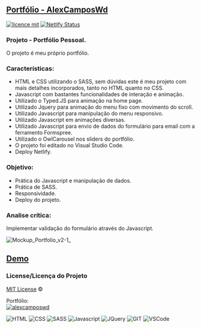 ## <a href="https://alexcamposwd.netlify.app/">Portfólio - AlexCamposWd</a>
[![licence mit](https://img.shields.io/badge/licence-MIT-blue.svg)](https://github.com/alexcamposwd/alexcamposwd/blob/main/LICENSE) 
[![Netlify Status](https://api.netlify.com/api/v1/badges/39a3d5c3-73cb-400b-93d7-3572d9e69e6c/deploy-status)](https://app.netlify.com/sites/alexcamposwd/deploys)

### Projeto - Portfólio Pessoal.

O projeto é meu próprio portfólio.

### Características:

- HTML e CSS utilizando o SASS, sem dúvidas este é meu projeto com mais detalhes incorporados, tanto no HTML quanto no CSS.
- Javascript com bastantes funcionalidades de interação e animação.
- Utilizado o Typed.JS para animação na home page.
- Utilizado Jquery para animação do menu fixo com movimento do scroll.
- Utilizado Javascript para manipulação do menu responsivo.
- Utilizado Javascript em animações diversas.
- Utilizado Javascript para envio de dados do formulário para email com a ferramento Formspree.
- Utilizado o OwlCarousel nos sliders do portfólio.
- O projeto foi editado no Visual Studio Code.
- Deploy Netlify.

### Objetivo:

- Prática do Javascript e manipulação de dados. 
- Prática de SASS.
- Responsividade.
- Deploy do projeto.

### Analise crítica:
Implementar validação do formulário através do Javascript.

![Mockup_Portfolio_v2-1_](https://user-images.githubusercontent.com/81717487/177430132-9da9b82f-7451-40d5-90d3-f9869b4a6937.jpg)

## [Demo](https://alexcamposwd.netlify.app/)

### License/Licença do Projeto
[MIT License](./LICENSE) ©

Portfólio:<br/>
[![alexcamposwd]( https://img.shields.io/badge/-alexcamposwd-blue )](https://alexcamposwd.netlify.app/)


![HTML]( https://img.shields.io/badge/HTML5-E34F26?style=for-the-badge&logo=html5&logoColor=white ) 
![CSS](https://img.shields.io/badge/CSS3-1572B6?style=for-the-badge&logo=css3&logoColor=white ) 
![SASS]( https://img.shields.io/badge/Sass-CC6699?style=for-the-badge&logo=sass&logoColor=white ) 
![Javascript]( https://img.shields.io/badge/JavaScript-F7DF1E?style=for-the-badge&logo=javascript&logoColor=black ) 
![JQuery]( https://img.shields.io/badge/jQuery-0769AD?style=for-the-badge&logo=jquery&logoColor=white ) 
![GIT]( https://img.shields.io/badge/Git-F05032?style=for-the-badge&logo=git&logoColor=white ) 
![VSCode]( https://img.shields.io/badge/Visual_Studio_Code-0078D4?style=for-the-badge&logo=visual%20studio%20code&logoColor=white ) 
